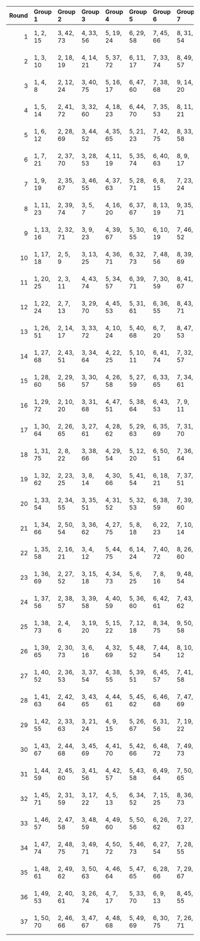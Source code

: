 |   Round | Group 1   | Group 2   | Group 3   | Group 4   | Group 5   | Group 6   | Group 7   | Group 8    | Group 9    | Group 10   | Group 11   | Group 12   | Group 13   | Group 14   | Group 15   | Group 16   | Group 17   | Group 18   | Group 19   | Group 20   | Group 21   | Group 22   | Group 23   | Group 24   | Group 25   |
|--------:|:----------|:----------|:----------|:----------|:----------|:----------|:----------|:-----------|:-----------|:-----------|:-----------|:-----------|:-----------|:-----------|:-----------|:-----------|:-----------|:-----------|:-----------|:-----------|:-----------|:-----------|:-----------|:-----------|:-----------|
|       1 | 1, 2, 15  | 3, 42, 73 | 4, 33, 56 | 5, 19, 24 | 6, 29, 58 | 7, 45, 66 | 8, 31, 54 | 9, 12, 22  | 10, 38, 75 | 11, 14, 18 | 13, 50, 60 | 16, 32, 70 | 17, 48, 53 | 20, 41, 57 | 21, 46, 71 | 23, 28, 67 | 25, 35, 63 | 26, 27, 40 | 30, 44, 49 | 34, 37, 47 | 36, 39, 43 | 51, 52, 65 | 55, 69, 74 | 59, 62, 72 | 61, 64, 68 |
|       2 | 1, 3, 10  | 2, 18, 19 | 4, 14, 21 | 5, 37, 72 | 6, 11, 17 | 7, 33, 74 | 8, 49, 57 | 9, 40, 70  | 12, 47, 55 | 13, 38, 63 | 15, 45, 59 | 16, 50, 73 | 20, 34, 65 | 22, 30, 62 | 23, 41, 75 | 24, 32, 58 | 25, 48, 66 | 26, 28, 35 | 27, 43, 44 | 29, 39, 46 | 31, 36, 42 | 51, 53, 60 | 52, 68, 69 | 54, 64, 71 | 56, 61, 67 |
|       3 | 1, 4, 8   | 2, 12, 24 | 3, 40, 75 | 5, 16, 17 | 6, 47, 60 | 7, 38, 68 | 9, 14, 20 | 10, 31, 72 | 11, 36, 61 | 13, 43, 57 | 15, 50, 53 | 18, 32, 63 | 19, 48, 71 | 21, 44, 73 | 22, 35, 56 | 23, 46, 69 | 25, 28, 65 | 26, 29, 33 | 27, 37, 49 | 30, 41, 42 | 34, 39, 45 | 51, 54, 58 | 52, 62, 74 | 55, 66, 67 | 59, 64, 70 |
|       4 | 1, 5, 14  | 2, 41, 72 | 3, 32, 60 | 4, 18, 23 | 6, 44, 70 | 7, 35, 53 | 8, 11, 21 | 9, 37, 74  | 10, 28, 57 | 12, 49, 59 | 13, 15, 17 | 16, 47, 52 | 19, 45, 56 | 20, 31, 69 | 22, 27, 66 | 24, 34, 62 | 25, 50, 75 | 26, 30, 39 | 29, 43, 48 | 33, 36, 46 | 38, 40, 42 | 51, 55, 64 | 54, 68, 73 | 58, 61, 71 | 63, 65, 67 |
|       5 | 1, 6, 12  | 2, 28, 69 | 3, 44, 52 | 4, 35, 65 | 5, 21, 23 | 7, 42, 75 | 8, 33, 58 | 9, 16, 24  | 10, 40, 54 | 11, 45, 68 | 13, 14, 22 | 15, 29, 60 | 17, 50, 57 | 18, 36, 70 | 19, 27, 53 | 20, 43, 61 | 25, 32, 67 | 26, 31, 37 | 30, 46, 48 | 34, 41, 49 | 38, 39, 47 | 51, 56, 62 | 55, 71, 73 | 59, 66, 74 | 63, 64, 72 |
|       6 | 1, 7, 21  | 2, 37, 70 | 3, 28, 53 | 4, 11, 19 | 5, 35, 74 | 6, 40, 63 | 8, 9, 17  | 10, 49, 55 | 12, 45, 52 | 13, 31, 65 | 14, 47, 73 | 15, 38, 56 | 16, 18, 25 | 20, 27, 62 | 22, 48, 64 | 23, 39, 72 | 24, 30, 60 | 26, 32, 46 | 29, 36, 44 | 33, 34, 42 | 41, 43, 50 | 51, 57, 71 | 54, 61, 69 | 58, 59, 67 | 66, 68, 75 |
|       7 | 1, 9, 19  | 2, 35, 67 | 3, 46, 55 | 4, 37, 63 | 5, 28, 71 | 6, 8, 15  | 7, 23, 24 | 10, 42, 52 | 11, 16, 22 | 12, 38, 54 | 13, 29, 62 | 14, 45, 75 | 17, 27, 60 | 18, 43, 68 | 20, 50, 64 | 21, 30, 53 | 25, 39, 70 | 26, 34, 44 | 31, 33, 40 | 32, 48, 49 | 36, 41, 47 | 51, 59, 69 | 56, 58, 65 | 57, 73, 74 | 61, 66, 72 |
|       8 | 1, 11, 23 | 2, 39, 74 | 3, 5, 7   | 4, 16, 20 | 6, 37, 67 | 8, 13, 19 | 9, 35, 71 | 10, 46, 59 | 12, 42, 56 | 14, 49, 52 | 15, 40, 65 | 17, 31, 62 | 18, 47, 75 | 21, 34, 60 | 22, 50, 68 | 24, 27, 64 | 25, 43, 72 | 26, 36, 48 | 28, 30, 32 | 29, 41, 45 | 33, 38, 44 | 51, 61, 73 | 53, 55, 57 | 54, 66, 70 | 58, 63, 69 |
|       9 | 1, 13, 16 | 2, 32, 71 | 3, 9, 23  | 4, 39, 67 | 5, 30, 55 | 6, 10, 19 | 7, 46, 52 | 8, 37, 65  | 11, 49, 75 | 12, 40, 58 | 14, 42, 54 | 15, 33, 62 | 17, 29, 64 | 18, 20, 22 | 21, 27, 57 | 24, 50, 61 | 25, 36, 74 | 26, 38, 41 | 28, 34, 48 | 31, 35, 44 | 43, 45, 47 | 51, 63, 66 | 53, 59, 73 | 56, 60, 69 | 68, 70, 72 |
|      10 | 1, 17, 18 | 2, 5, 9   | 3, 13, 25 | 4, 36, 71 | 6, 32, 73 | 7, 48, 56 | 8, 39, 69 | 10, 15, 16 | 11, 46, 54 | 12, 37, 62 | 14, 44, 58 | 19, 33, 64 | 20, 49, 72 | 21, 29, 61 | 22, 45, 74 | 23, 31, 57 | 24, 47, 70 | 26, 42, 43 | 27, 30, 34 | 28, 38, 50 | 35, 40, 41 | 51, 67, 68 | 52, 55, 59 | 53, 63, 75 | 60, 65, 66 |
|      11 | 1, 20, 25 | 2, 3, 11  | 4, 43, 74 | 5, 34, 57 | 6, 39, 71 | 7, 30, 59 | 8, 41, 67 | 9, 32, 55  | 10, 13, 23 | 12, 15, 19 | 14, 46, 56 | 16, 42, 58 | 17, 33, 66 | 18, 49, 54 | 21, 31, 64 | 22, 47, 72 | 24, 29, 68 | 26, 45, 50 | 27, 28, 36 | 35, 38, 48 | 37, 40, 44 | 51, 70, 75 | 52, 53, 61 | 60, 63, 73 | 62, 65, 69 |
|      12 | 1, 22, 24 | 2, 7, 13  | 3, 29, 70 | 4, 45, 53 | 5, 31, 61 | 6, 36, 55 | 8, 43, 71 | 9, 34, 59  | 10, 17, 25 | 11, 30, 56 | 12, 41, 69 | 14, 15, 23 | 16, 44, 62 | 18, 46, 58 | 19, 37, 66 | 20, 28, 54 | 21, 33, 68 | 26, 47, 49 | 27, 32, 38 | 35, 42, 50 | 39, 40, 48 | 51, 72, 74 | 52, 57, 63 | 60, 67, 75 | 64, 65, 73 |
|      13 | 1, 26, 51 | 2, 14, 17 | 3, 33, 72 | 4, 10, 24 | 5, 40, 68 | 6, 7, 20  | 8, 47, 53 | 9, 38, 61  | 11, 34, 63 | 12, 50, 71 | 13, 36, 59 | 15, 43, 55 | 16, 19, 23 | 18, 30, 65 | 21, 37, 75 | 22, 28, 58 | 25, 46, 62 | 27, 39, 42 | 29, 35, 49 | 31, 32, 45 | 41, 44, 48 | 52, 64, 67 | 54, 60, 74 | 56, 57, 70 | 66, 69, 73 |
|      14 | 1, 27, 68 | 2, 43, 51 | 3, 34, 64 | 4, 22, 25 | 5, 10, 11 | 6, 41, 74 | 7, 32, 57 | 8, 20, 23  | 9, 39, 53  | 12, 13, 21 | 14, 28, 59 | 15, 44, 67 | 16, 49, 56 | 17, 40, 69 | 18, 26, 52 | 19, 42, 65 | 24, 31, 66 | 29, 47, 50 | 30, 35, 36 | 33, 45, 48 | 37, 38, 46 | 54, 72, 75 | 55, 60, 61 | 58, 70, 73 | 62, 63, 71 |
|      15 | 1, 28, 60 | 2, 29, 56 | 3, 30, 57 | 4, 26, 58 | 5, 27, 59 | 6, 33, 65 | 7, 34, 61 | 8, 35, 62  | 9, 31, 63  | 10, 32, 64 | 11, 38, 70 | 12, 39, 66 | 13, 40, 67 | 14, 36, 68 | 15, 37, 69 | 16, 43, 75 | 17, 44, 71 | 18, 45, 72 | 19, 41, 73 | 20, 42, 74 | 21, 48, 55 | 22, 49, 51 | 23, 50, 52 | 24, 46, 53 | 25, 47, 54 |
|      16 | 1, 29, 72 | 2, 10, 20 | 3, 31, 68 | 4, 47, 51 | 5, 38, 64 | 6, 43, 53 | 7, 9, 11  | 8, 24, 25  | 12, 17, 23 | 13, 39, 55 | 14, 30, 63 | 15, 41, 71 | 16, 46, 65 | 18, 28, 56 | 19, 44, 69 | 21, 40, 66 | 22, 26, 54 | 27, 35, 45 | 32, 34, 36 | 33, 49, 50 | 37, 42, 48 | 52, 60, 70 | 57, 59, 61 | 58, 74, 75 | 62, 67, 73 |
|      17 | 1, 30, 64 | 2, 26, 65 | 3, 27, 61 | 4, 28, 62 | 5, 29, 63 | 6, 35, 69 | 7, 31, 70 | 8, 32, 66  | 9, 33, 67  | 10, 34, 68 | 11, 40, 74 | 12, 36, 75 | 13, 37, 71 | 14, 38, 72 | 15, 39, 73 | 16, 45, 54 | 17, 41, 55 | 18, 42, 51 | 19, 43, 52 | 20, 44, 53 | 21, 50, 59 | 22, 46, 60 | 23, 47, 56 | 24, 48, 57 | 25, 49, 58 |
|      18 | 1, 31, 75 | 2, 8, 22  | 3, 38, 66 | 4, 29, 54 | 5, 12, 20 | 6, 50, 51 | 7, 36, 64 | 9, 10, 18  | 11, 39, 57 | 13, 41, 53 | 14, 32, 61 | 15, 48, 74 | 16, 28, 63 | 17, 19, 21 | 23, 49, 65 | 24, 40, 73 | 25, 26, 56 | 27, 33, 47 | 30, 37, 45 | 34, 35, 43 | 42, 44, 46 | 52, 58, 72 | 55, 62, 70 | 59, 60, 68 | 67, 69, 71 |
|      19 | 1, 32, 62 | 2, 23, 25 | 3, 8, 14  | 4, 30, 66 | 5, 41, 54 | 6, 18, 21 | 7, 37, 51 | 9, 44, 72  | 10, 35, 60 | 11, 15, 24 | 12, 26, 57 | 13, 42, 70 | 16, 29, 55 | 17, 45, 63 | 19, 47, 59 | 20, 38, 67 | 22, 34, 69 | 27, 48, 50 | 28, 33, 39 | 31, 43, 46 | 36, 40, 49 | 52, 73, 75 | 53, 58, 64 | 56, 68, 71 | 61, 65, 74 |
|      20 | 1, 33, 54 | 2, 34, 55 | 3, 35, 51 | 4, 31, 52 | 5, 32, 53 | 6, 38, 59 | 7, 39, 60 | 8, 40, 56  | 9, 36, 57  | 10, 37, 58 | 11, 43, 64 | 12, 44, 65 | 13, 45, 61 | 14, 41, 62 | 15, 42, 63 | 16, 48, 69 | 17, 49, 70 | 18, 50, 66 | 19, 46, 67 | 20, 47, 68 | 21, 28, 74 | 22, 29, 75 | 23, 30, 71 | 24, 26, 72 | 25, 27, 73 |
|      21 | 1, 34, 66 | 2, 50, 54 | 3, 36, 62 | 4, 27, 75 | 5, 8, 18  | 6, 22, 23 | 7, 10, 14 | 9, 41, 51  | 11, 37, 53 | 12, 28, 61 | 13, 44, 74 | 15, 20, 21 | 16, 26, 59 | 17, 42, 67 | 19, 49, 63 | 24, 38, 69 | 25, 29, 52 | 30, 33, 43 | 31, 47, 48 | 32, 35, 39 | 40, 45, 46 | 55, 58, 68 | 56, 72, 73 | 57, 60, 64 | 65, 70, 71 |
|      22 | 1, 35, 58 | 2, 16, 21 | 3, 4, 12  | 5, 44, 75 | 6, 14, 24 | 7, 40, 72 | 8, 26, 60 | 9, 42, 68  | 10, 33, 51 | 11, 13, 20 | 15, 47, 57 | 17, 43, 59 | 18, 34, 67 | 19, 50, 55 | 22, 32, 65 | 23, 48, 73 | 25, 30, 69 | 27, 41, 46 | 28, 29, 37 | 31, 39, 49 | 36, 38, 45 | 52, 66, 71 | 53, 54, 62 | 56, 64, 74 | 61, 63, 70 |
|      23 | 1, 36, 69 | 2, 27, 52 | 3, 15, 18 | 4, 34, 73 | 5, 6, 25  | 7, 8, 16  | 9, 48, 54 | 10, 39, 62 | 11, 44, 51 | 12, 35, 64 | 13, 46, 72 | 14, 37, 60 | 17, 20, 24 | 19, 26, 61 | 21, 47, 63 | 22, 38, 71 | 23, 29, 59 | 28, 40, 43 | 30, 31, 50 | 32, 33, 41 | 42, 45, 49 | 53, 65, 68 | 55, 56, 75 | 57, 58, 66 | 67, 70, 74 |
|      24 | 1, 37, 56 | 2, 38, 57 | 3, 39, 58 | 4, 40, 59 | 5, 36, 60 | 6, 42, 61 | 7, 43, 62 | 8, 44, 63  | 9, 45, 64  | 10, 41, 65 | 11, 47, 66 | 12, 48, 67 | 13, 49, 68 | 14, 50, 69 | 15, 46, 70 | 16, 27, 71 | 17, 28, 72 | 18, 29, 73 | 19, 30, 74 | 20, 26, 75 | 21, 32, 51 | 22, 33, 52 | 23, 34, 53 | 24, 35, 54 | 25, 31, 55 |
|      25 | 1, 38, 73 | 2, 4, 6   | 3, 19, 20 | 5, 15, 22 | 7, 12, 18 | 8, 34, 75 | 9, 50, 58 | 10, 36, 66 | 11, 41, 60 | 13, 48, 51 | 14, 39, 64 | 16, 35, 61 | 17, 46, 74 | 21, 49, 67 | 23, 26, 63 | 24, 42, 71 | 25, 33, 59 | 27, 29, 31 | 28, 44, 45 | 30, 40, 47 | 32, 37, 43 | 52, 54, 56 | 53, 69, 70 | 55, 65, 72 | 57, 62, 68 |
|      26 | 1, 39, 65 | 2, 30, 73 | 3, 6, 16  | 4, 32, 69 | 5, 48, 52 | 7, 44, 54 | 8, 10, 12 | 9, 21, 25  | 11, 42, 72 | 13, 18, 24 | 14, 40, 51 | 15, 26, 64 | 17, 47, 61 | 19, 29, 57 | 20, 45, 70 | 22, 36, 67 | 23, 27, 55 | 28, 31, 41 | 33, 35, 37 | 34, 46, 50 | 38, 43, 49 | 53, 56, 66 | 58, 60, 62 | 59, 71, 75 | 63, 68, 74 |
|      27 | 1, 40, 52 | 2, 36, 53 | 3, 37, 54 | 4, 38, 55 | 5, 39, 51 | 6, 45, 57 | 7, 41, 58 | 8, 42, 59  | 9, 43, 60  | 10, 44, 56 | 11, 50, 62 | 12, 46, 63 | 13, 47, 64 | 14, 48, 65 | 15, 49, 61 | 16, 30, 67 | 17, 26, 68 | 18, 27, 69 | 19, 28, 70 | 20, 29, 66 | 21, 35, 72 | 22, 31, 73 | 23, 32, 74 | 24, 33, 75 | 25, 34, 71 |
|      28 | 1, 41, 63 | 2, 42, 64 | 3, 43, 65 | 4, 44, 61 | 5, 45, 62 | 6, 46, 68 | 7, 47, 69 | 8, 48, 70  | 9, 49, 66  | 10, 50, 67 | 11, 26, 73 | 12, 27, 74 | 13, 28, 75 | 14, 29, 71 | 15, 30, 72 | 16, 31, 53 | 17, 32, 54 | 18, 33, 55 | 19, 34, 51 | 20, 35, 52 | 21, 36, 58 | 22, 37, 59 | 23, 38, 60 | 24, 39, 56 | 25, 40, 57 |
|      29 | 1, 42, 55 | 2, 33, 63 | 3, 21, 24 | 4, 9, 15  | 5, 26, 67 | 6, 31, 56 | 7, 19, 22 | 8, 38, 52  | 10, 45, 73 | 11, 12, 25 | 13, 27, 58 | 14, 43, 66 | 16, 39, 68 | 17, 30, 51 | 18, 41, 64 | 20, 48, 60 | 23, 35, 70 | 28, 46, 49 | 29, 34, 40 | 32, 44, 47 | 36, 37, 50 | 53, 71, 74 | 54, 59, 65 | 57, 69, 72 | 61, 62, 75 |
|      30 | 1, 43, 67 | 2, 44, 68 | 3, 45, 69 | 4, 41, 70 | 5, 42, 66 | 6, 48, 72 | 7, 49, 73 | 8, 50, 74  | 9, 46, 75  | 10, 47, 71 | 11, 28, 52 | 12, 29, 53 | 13, 30, 54 | 14, 26, 55 | 15, 27, 51 | 16, 33, 57 | 17, 34, 58 | 18, 35, 59 | 19, 31, 60 | 20, 32, 56 | 21, 38, 62 | 22, 39, 63 | 23, 40, 64 | 24, 36, 65 | 25, 37, 61 |
|      31 | 1, 44, 59 | 2, 45, 60 | 3, 41, 56 | 4, 42, 57 | 5, 43, 58 | 6, 49, 64 | 7, 50, 65 | 8, 46, 61  | 9, 47, 62  | 10, 48, 63 | 11, 29, 69 | 12, 30, 70 | 13, 26, 66 | 14, 27, 67 | 15, 28, 68 | 16, 34, 74 | 17, 35, 75 | 18, 31, 71 | 19, 32, 72 | 20, 33, 73 | 21, 39, 54 | 22, 40, 55 | 23, 36, 51 | 24, 37, 52 | 25, 38, 53 |
|      32 | 1, 45, 71 | 2, 31, 59 | 3, 17, 22 | 4, 5, 13  | 6, 34, 52 | 7, 15, 25 | 8, 36, 73 | 9, 27, 56  | 10, 43, 69 | 11, 48, 58 | 12, 14, 16 | 18, 44, 60 | 19, 35, 68 | 20, 46, 51 | 21, 26, 70 | 23, 33, 61 | 24, 49, 74 | 28, 42, 47 | 29, 30, 38 | 32, 40, 50 | 37, 39, 41 | 53, 67, 72 | 54, 55, 63 | 57, 65, 75 | 62, 64, 66 |
|      33 | 1, 46, 57 | 2, 47, 58 | 3, 48, 59 | 4, 49, 60 | 5, 50, 56 | 6, 26, 62 | 7, 27, 63 | 8, 28, 64  | 9, 29, 65  | 10, 30, 61 | 11, 31, 67 | 12, 32, 68 | 13, 33, 69 | 14, 34, 70 | 15, 35, 66 | 16, 36, 72 | 17, 37, 73 | 18, 38, 74 | 19, 39, 75 | 20, 40, 71 | 21, 41, 52 | 22, 42, 53 | 23, 43, 54 | 24, 44, 55 | 25, 45, 51 |
|      34 | 1, 47, 74 | 2, 48, 75 | 3, 49, 71 | 4, 50, 72 | 5, 46, 73 | 6, 27, 54 | 7, 28, 55 | 8, 29, 51  | 9, 30, 52  | 10, 26, 53 | 11, 32, 59 | 12, 33, 60 | 13, 34, 56 | 14, 35, 57 | 15, 31, 58 | 16, 37, 64 | 17, 38, 65 | 18, 39, 61 | 19, 40, 62 | 20, 36, 63 | 21, 42, 69 | 22, 43, 70 | 23, 44, 66 | 24, 45, 67 | 25, 41, 68 |
|      35 | 1, 48, 61 | 2, 49, 62 | 3, 50, 63 | 4, 46, 64 | 5, 47, 65 | 6, 28, 66 | 7, 29, 67 | 8, 30, 68  | 9, 26, 69  | 10, 27, 70 | 11, 33, 71 | 12, 34, 72 | 13, 35, 73 | 14, 31, 74 | 15, 32, 75 | 16, 38, 51 | 17, 39, 52 | 18, 40, 53 | 19, 36, 54 | 20, 37, 55 | 21, 43, 56 | 22, 44, 57 | 23, 45, 58 | 24, 41, 59 | 25, 42, 60 |
|      36 | 1, 49, 53 | 2, 40, 61 | 3, 26, 74 | 4, 7, 17  | 5, 33, 70 | 6, 9, 13  | 8, 45, 55 | 10, 21, 22 | 11, 27, 65 | 12, 43, 73 | 14, 19, 25 | 15, 36, 52 | 16, 41, 66 | 18, 48, 62 | 20, 30, 58 | 23, 37, 68 | 24, 28, 51 | 29, 32, 42 | 31, 34, 38 | 35, 46, 47 | 39, 44, 50 | 54, 57, 67 | 56, 59, 63 | 60, 71, 72 | 64, 69, 75 |
|      37 | 1, 50, 70 | 2, 46, 66 | 3, 47, 67 | 4, 48, 68 | 5, 49, 69 | 6, 30, 75 | 7, 26, 71 | 8, 27, 72  | 9, 28, 73  | 10, 29, 74 | 11, 35, 55 | 12, 31, 51 | 13, 32, 52 | 14, 33, 53 | 15, 34, 54 | 16, 40, 60 | 17, 36, 56 | 18, 37, 57 | 19, 38, 58 | 20, 39, 59 | 21, 45, 65 | 22, 41, 61 | 23, 42, 62 | 24, 43, 63 | 25, 44, 64 |